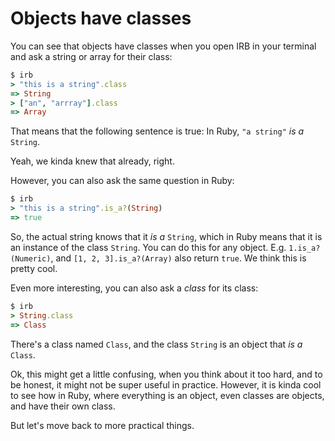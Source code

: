 # Objects have classes

You can see that objects have classes when you open IRB in your terminal and
ask a string or array for their class:

```ruby
$ irb
> "this is a string".class
=> String
> ["an", "arrray"].class
=> Array
```

That means that the following sentence is true: In Ruby, `"a string"` *is a*
`String`.

Yeah, we kinda knew that already, right.

However, you can also ask the same question in Ruby:

```ruby
$ irb
> "this is a string".is_a?(String)
=> true
```

So, the actual string knows that it *is a* `String`, which in Ruby means that
it is an instance of the class `String`. You can do this for any object. E.g.
`1.is_a?(Numeric)`, and `[1, 2, 3].is_a?(Array)` also return `true`. We think
this is pretty cool.

Even more interesting, you can also ask a *class* for its class:

```ruby
$ irb
> String.class
=> Class
```

There's a class named `Class`, and the class `String` is an object that *is a*
`Class`.

Ok, this might get a little confusing, when you think about it too hard, and to
be honest, it might not be super useful in practice. However, it is kinda cool to
see how in Ruby, where everything is an object, even classes are objects, and
have their own class.

But let's move back to more practical things.
